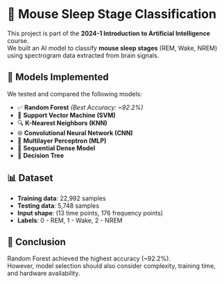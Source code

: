 # 🧠 Mouse Sleep Stage Classification

This project is part of the **2024-1 Introduction to Artificial Intelligence** course.  
We built an AI model to classify **mouse sleep stages** (REM, Wake, NREM) using spectrogram data extracted from brain signals.

## 🧪 Models Implemented

We tested and compared the following models:

- ✅ **Random Forest** *(Best Accuracy: ~92.2%)*
- 🧠 **Support Vector Machine (SVM)**
- 🔍 **K-Nearest Neighbors (KNN)**
- 🌐 **Convolutional Neural Network (CNN)**
- 🔢 **Multilayer Perceptron (MLP)**
- 🔁 **Sequential Dense Model**
- 🌲 **Decision Tree**

## 📊 Dataset

- **Training data**: 22,992 samples
- **Testing data**: 5,748 samples
- **Input shape**: (13 time points, 176 frequency points)
- **Labels**: 0 - REM, 1 - Wake, 2 - NREM
## 📌 Conclusion

Random Forest achieved the highest accuracy (~92.2%).  
However, model selection should also consider complexity, training time, and hardware availability.
